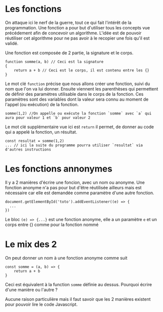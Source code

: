 # Les fonctions

On attaque ici le nerf de la guerre, tout ce qui fait l'intérêt de la programmation.
Une fonction a pour but d'utiliser tous les concepts vue précédement afin de concevoir un algorithme.
L'idée est de pouvoir réutiliser cet algorithme pour ne pas avoir à le recopier une fois qu'il est validé.

Une fonction est composée de 2 partie, la signature et le corps.
```
function somme(a, b) // Ceci est la signature
{
    return a + b // Ceci est le corps, il est contenu entre les {}
}
```
Le mot clé `function` précise que nous allons créer une fonction, suivi du nom que l'on va lui donner.
Ensuite viennent les parenthèses qui permettent de définir des paramètres utilisable dans le corps de la fonction. Ces paramètres sont des variables dont la valeur sera connu au moment de l'appel (ou exécution) de la fonction.
```
somme(1,2) //On appelle ou exécute la fonction `somme` avec `a` qui aura pour valeur 1 et `b` pour valeur 2
```

Le mot clé supplémentaire vue ici est `return` il permet, de donner au code qui a appelé la fonction, un résultat.
```
const resultat = somme(1,2)
... // ici la suite du programme pourra utiliser `resultat` via d'autres instructions
```

# Les fonctions annonymes
Il y a 2 manières d'écrire une foncion, avec un nom ou anonyme. Une fonction anonyme n'a pas pour but d'être réutilisée ailleurs mais est nécessaire car elle est demandée comme paramètre d'une autre fonction.
```
document.getElementById('toto').addEventListener((e) => {
  ...
})
```
Le bloc `(e) => {...}` est une fonction anonyme, elle a un paramètre `e` et un corps entre {} comme pour la fonction nommé

# Le mix des 2
On peut donner un nom à une fonction anonyme comme suit
```
const somme = (a, b) => {
    return a + b
}
```
Ceci est équivalent à la function `somme` définie au dessus. Pourquoi écrire d'une manière ou l'autre ?

Aucune raison particulière mais il faut savoir que les 2 manières existent pour pouvoir lire le code Javascript.